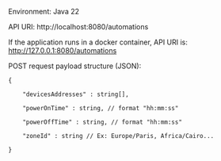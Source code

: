 Environment: Java 22

API URI: http://localhost:8080/automations

If the application runs in a docker container, API URI is: http://127.0.0.1:8080/automations

POST request payload structure (JSON):

    {
    
        "devicesAddresses" : string[],
    
        "powerOnTime" : string, // format "hh:mm:ss" 
        
        "powerOffTime" : string, // format "hh:mm:ss"
        
        "zoneId" : string // Ex: Europe/Paris, Africa/Cairo...
    
    }
